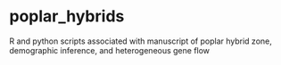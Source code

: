 # poplar_hybrids
R and python scripts associated with manuscript of poplar hybrid zone, demographic inference, and heterogeneous gene flow

